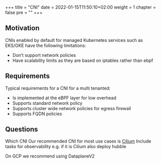 +++
title = "CNI"
date = 2022-01-15T11:50:10+02:00
weight = 1
chapter = false
pre = "<b></b>"
+++

## Motivation

CNIs enabled by default for managed Kubernetes services such as EKS/GKE have the following limitations:
 * Don’t support network policies
 * Have scalability limits as they are based on iptables rather than ebpf

## Requirements

Typical requirements for a CNI for a multi tenanted:

* Is implemented at the eBPF layer for low overhead
* Supports standard network policy
* Supports cluster wide network policies for egress firewall
* Supports FQDN policies

## Questions 

Which CNI
Our recommended CNI for most use cases is [Cilium](https://cilium.io/)
Include tasks for observability e.g. if it is Cilium also deploy hubble

On GCP we recommend using DataplaneV2

